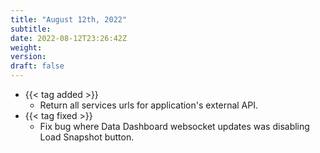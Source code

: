 ```yaml
---
title: "August 12th, 2022"
subtitle:
date: 2022-08-12T23:26:42Z
weight:
version:
draft: false
---
```


<!-- Available tags are: added, changed, deprecated, removed, fixed, performance, security -->
- {{< tag added >}}
    - Return all services urls for application's external API.
- {{< tag fixed >}}
    - Fix bug where Data Dashboard websocket updates was disabling Load Snapshot button.
